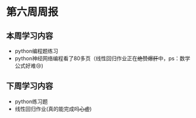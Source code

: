 # 第六周周报

## 本周学习内容

* python编程题练习
* python神经网络编程看了80多页（线性回归作业正在~~绝赞爆肝~~中，ps：数学公式好难:cry:)

## 下周学习内容

* python练习题
* 线性回归作业(真的能完成吗~~心虚~~)

